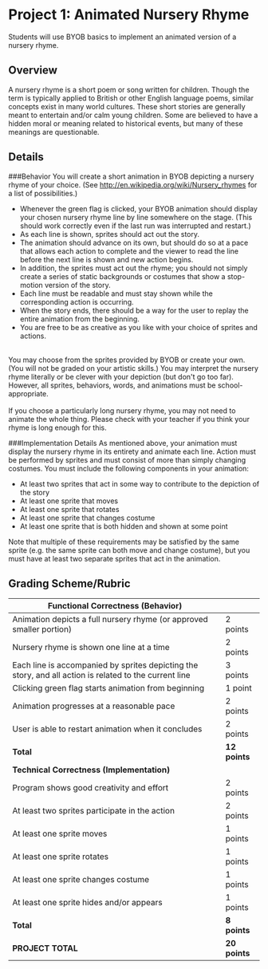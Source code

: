 <!--- REVISED -->
# Project 1: Animated Nursery Rhyme

Students will use BYOB basics to implement an animated version of a nursery rhyme.

## Overview
A nursery rhyme is a short poem or song written for children. Though the term is typically applied to British or other English language poems, similar concepts exist in many world cultures. These short stories are generally meant to entertain and/or calm young children. Some are believed to have a hidden moral or meaning related to historical events, but many of these meanings are questionable.
## Details
###Behavior
You will create a short animation in BYOB depicting a nursery rhyme of your choice. (See http://en.wikipedia.org/wiki/Nursery_rhymes for a list of possibilities.) 

* Whenever the green flag is clicked, your BYOB animation should display your chosen nursery rhyme line by line somewhere on the stage. (This should work correctly even if the last run was interrupted and restart.) 
* As each line is shown, sprites should act out the story. 
* The animation should advance on its own, but should do so at a pace that allows each action to complete and the viewer to read the line before the next line is shown and new action begins. 
* In addition, the sprites must act out the rhyme; you should not simply create a series of static backgrounds or costumes that show a stop-motion version of the story. 
* Each line must be readable and must stay shown while the corresponding action is occurring. 
* When the story ends, there should be a way for the user to replay the entire animation from the beginning.
* You are free to be as creative as you like with your choice of sprites and actions.<br />
<br />
You may choose from the sprites provided by BYOB or create your own. (You will not be graded on your artistic skills.) You may interpret the nursery rhyme literally or be clever with your depiction (but don't go too far). However, all sprites, behaviors, words, and animations must be school-appropriate.<br />
<br />
If you choose a particularly long nursery rhyme, you may not need to animate the whole thing. Please check with your teacher if you think your rhyme is long enough for this.

###Implementation Details
As mentioned above, your animation must display the nursery rhyme in its entirety and animate each line. Action must be performed by sprites and must consist of more than simply changing costumes. You must include the following components in your animation:

* At least two sprites that act in some way to contribute to the depiction of the story
* At least one sprite that moves
* At least one sprite that rotates
* At least one sprite that changes costume
* At least one sprite that is both hidden and shown at some point

Note that multiple of these requirements may be satisfied by the same sprite (e.g. the same sprite can both move and change costume), but you must have at least two separate sprites that act in the animation.

## Grading Scheme/Rubric
|**Functional Correctness (Behavior)**||
|--|--|
|Animation depicts a full nursery rhyme (or approved smaller portion)| 2 points|
|Nursery rhyme is shown one line at a time| 2 points|
|Each line is accompanied by sprites depicting the story, and all action is related to the current line| 3 points|
|Clicking green flag starts animation from beginning| 1 point|
|Animation progresses at a reasonable pace| 2 points|
|User is able to restart animation when it concludes |2 points|
|**Total** |**12 points**|
|**Technical Correctness (Implementation)**|
|Program shows good creativity and effort |2 points|
|At least two sprites participate in the action| 2 points|
|At least one sprite moves| 1 points|
|At least one sprite rotates| 1 points|
|At least one sprite changes costume| 1 points|
|At least one sprite hides and/or appears| 1 points|
|**Total**| **8 points**|
|**PROJECT TOTAL**| **20 points**|